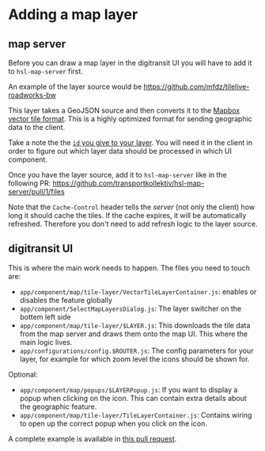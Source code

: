 # Adding a map layer

## map server

Before you can draw a map layer in the digitransit UI you will have to add it to `hsl-map-server` first.

An example of the layer source would be https://github.com/mfdz/tilelive-roadworks-bw

This layer takes a GeoJSON source and then converts it to the [Mapbox vector tile format](https://github.com/mapbox/vt-pbf).
This is a highly optimized format for sending geographic data to the client.

Take a note the the [`id` you give to your layer](https://github.com/mfdz/tilelive-roadworks-bw/blob/master/index.js#L85).
You will need it in the client in order to figure out which layer data should be processed in which UI component.

Once you have the layer source, add it to `hsl-map-server` like in the following PR: https://github.com/transportkollektiv/hsl-map-server/pull/1/files

Note that the `Cache-Control` header tells the _server_ (not only the client) how long it should cache the tiles. If the
cache expires, it will be automatically refreshed. Therefore you don't need to add refresh logic to the layer source.

## digitransit UI

This is where the main work needs to happen. The files you need to touch are:

- `app/component/map/tile-layer/VectorTileLayerContainer.js`: enables or disables the feature globally
- `app/component/SelectMapLayersDialog.js`: The layer switcher on the bottem left side
- `app/component/map/tile-layer/$LAYER.js`: This downloads the tile data from the map server and draws them onto the map UI.
   This where the main logic lives.
- `app/configurations/config.$ROUTER.js`: The config parameters for your layer, for example for which zoom level the 
   icons should be shown for.
   
Optional:

- `app/component/map/popups/$LAYERPopup.js`: If you want to display a popup when clicking on the icon. This can contain
   extra details about the geographic feature.
- `app/component/map/tile-layer/TileLayerContainer.js`: Contains wiring to open up the correct popup when you click on
   the icon.

A complete example is available in [this pull request](https://github.com/mfdz/digitransit-ui/pull/36/files).
